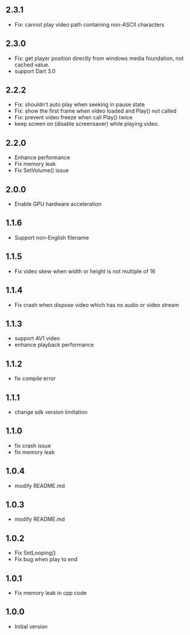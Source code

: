 ## 2.3.1

* Fix: cannot play video path containing non-ASCII characters

## 2.3.0
* Fix: get player position directly from windows media foundation, not cached value.
* support Dart 3.0

## 2.2.2

* Fix: shouldn't auto play when seeking in pause state
* Fix: show the first frame when video loaded and Play() not called
* Fix: prevent video freeze when call Play() twice
* keep screen on (disable screensaver) while playing video.

## 2.2.0

* Enhance performance
* Fix memory leak
* Fix SetVolume() issue

## 2.0.0

* Enable GPU hardware acceleration

## 1.1.6

* Support non-English filename

## 1.1.5

* Fix video skew when width or height is not multiple of 16

## 1.1.4

* Fix crash when dispose video which has no audio or video stream

## 1.1.3

* support AV1 video
* enhance playback performance

## 1.1.2

* fix compile error

## 1.1.1

* change sdk version limitation

## 1.1.0

* fix crash issue
* fix memory leak

## 1.0.4

* modify README.md

## 1.0.3

* modify README.md

## 1.0.2

* Fix SetLooping()
* Fix bug when play to end

## 1.0.1

* Fix memory leak in cpp code

## 1.0.0

* Initial version

